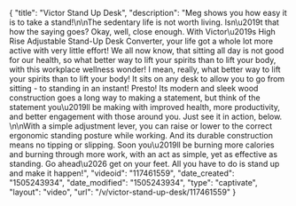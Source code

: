 {
    "title": "Victor Stand Up Desk",
    "description": "Meg shows you how easy it is to take a stand!\n\nThe sedentary life is not worth living. Isn\u2019t that how the saying goes? Okay, well, close enough. With Victor\u2019s High Rise Adjustable Stand-Up Desk Converter, your life got a whole lot more active with very little effort! We all now know, that sitting all day is not good for our health, so what better way to lift your spirits than to lift your body, with this workplace wellness wonder! I mean, really, what better way to lift your spirits than to lift your body! It sits on any desk to allow you to go from sitting - to standing in an instant! Presto! Its modern and sleek wood construction goes a long way to making a statement, but think of the statement you\u2019ll be making with improved health, more productivity, and better engagement with those around you. Just see it in action, below. \n\nWith a simple adjustment lever, you can raise or lower to the correct ergonomic standing posture while working. And its durable construction means no tipping or slipping. Soon you\u2019ll be burning more calories and burning through more work, with an act as simple, yet as effective as standing. Go ahead\u2026 get on your feet. All you have to do is stand up and make it happen!",
    "videoid": "117461559",
    "date_created": "1505243934",
    "date_modified": "1505243934",
    "type": "captivate",
    "layout": "video",
    "url": "\/v\/victor-stand-up-desk\/117461559"
}